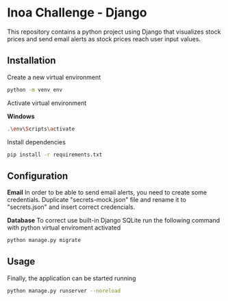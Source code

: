 # Inoa Challenge - Django 
This repository contains a python project using Django that visualizes stock prices and send email alerts as stock prices reach user input values.
## Installation
Create a new virtual environment
```bash
python -m venv env
```
Activate virtual environment

**Windows**
```bash
.\env\Scripts\activate
```
Install dependencies
```bash
pip install -r requirements.txt
```
## Configuration
**Email**
In order to be able to send email alerts, you need to create some credentials.
Duplicate "secrets-mock.json" file and rename it to "secrets.json" and insert correct credencials.

**Database**
To correct use built-in Django SQLite run the following command with python virtual enviroment activated
```bash
python manage.py migrate
```
## Usage

Finally, the application can be started running
```bash
python manage.py runserver --noreload
``` 
